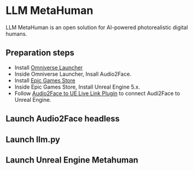 # LLM MetaHuman

LLM MetaHuman is an open solution for AI-powered photorealistic digital humans.

## Preparation steps

- Install [Omniverse Launcher](https://www.nvidia.com/en-us/omniverse/download/)
- Inside Omniverse Launcher, Insall Audio2Face.
- Install [Epic Games Store](https://store.epicgames.com/en-US/)
- Inside Epic Games Store, Install Unreal Engine 5.x.
- Follow [Audio2Face to UE Live Link Plugin](https://docs.omniverse.nvidia.com/audio2face/latest/user-manual/livelink-ue-plugin.html) to connect Audi2Face to Unreal Engine.

## Launch Audio2Face headless

## Launch llm.py

## Launch Unreal Engine Metahuman

